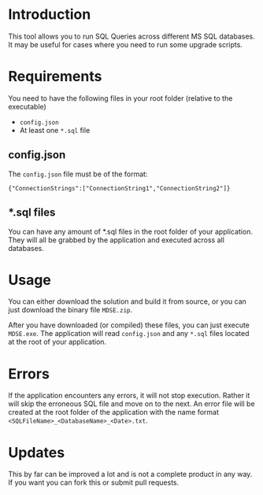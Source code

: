 # Introduction #
This tool allows you to run SQL Queries across different MS SQL databases. It may be useful for cases where you need to run some upgrade scripts.

# Requirements #
You need to have the following files in your root folder (relative to the executable)

- `config.json`
- At least one `*.sql` file

## config.json ##
The `config.json` file must be of the format:

    {"ConnectionStrings":["ConnectionString1","ConnectionString2"]}

## *.sql files ##
You can have any amount of *.sql files in the root folder of your application. They will all be grabbed by the application and executed across all databases.

# Usage #
You can either download the solution and build it from source, or you can just download the binary file `MDSE.zip`.

After you have downloaded (or compiled) these files, you can just execute `MDSE.exe`. The application will read `config.json` and any `*.sql` files located at the root of your application.

# Errors #
If the application encounters any errors, it will not stop execution. Rather it will skip the erroneous SQL file and move on to the next. An error file will be created at the root folder of the application with the name format `<SQLFileName>_<DatabaseName>_<Date>.txt`.

# Updates #
This by far can be improved a lot and is not a complete product in any way. If you want you can fork this or submit pull requests.